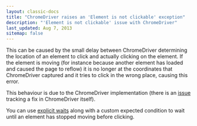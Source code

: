 ```yaml
---
layout: classic-docs
title: "ChromeDriver raises an 'Element is not clickable' exception"
description: "'Element is not clickable' issue with ChromeDriver"
last_updated: Aug 7, 2013
sitemap: false
---
```


This can be caused by the small delay between ChromeDriver determining the
location of an element to click and actually clicking on the element. If the
element is moving (for instance because another element has loaded and caused
the page to reflow) it is no longer at the coordinates that ChromeDriver
captured and it tries to click in the wrong place, causing this error.

This behaviour is due to the ChromeDriver implementation (there is an
[issue](https://code.google.com/p/chromedriver/issues/detail?id=22)
tracking a fix in ChromeDriver itself).

You can use
[explicit waits](http://docs.seleniumhq.org/docs/04_webdriver_advanced.jsp#explicit-and-implicit-waits-reference)
along with a custom expected condition to wait until an element has stopped moving before clicking.
